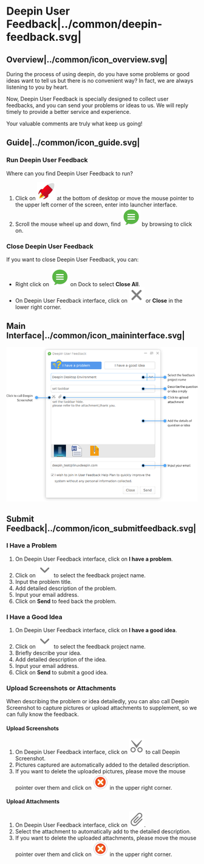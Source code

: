 # Deepin User Feedback|../common/deepin-feedback.svg|

## Overview|../common/icon_overview.svg|

During the process of using deepin, do you have some problems or good ideas want to tell us but there is no convenient way? In fact, we are always listening to you by heart.

Now, Deepin User Feedback is specially designed to collect user feedbacks, and you can send your problems or ideas to us. We will reply timely to provide a better service and experience.

Your valuable comments are truly what keep us going!

## Guide|../common/icon_guide.svg|

### Run Deepin User Feedback

Where can you find Deepin User Feedback to run? 

1. Click on ![launcher-24](icon/launcher-24.svg) at the bottom of desktop or move the mouse pointer to the upper left corner of the screen, enter into launcher interface.
2. Scroll the mouse wheel up and down, find ![feedback_icon-24](icon/feedback_icon-24.svg) by browsing to click on. 

### Close Deepin User Feedback

If you want to close Deepin User Feedback, you can: 

- Right click on ![feedback_icon-24](icon/feedback_icon-24.svg) on Dock to select **Close All**.
- On Deepin User Feedback interface, click on ![close_icon](icon/close_icon.svg) or **Close** in the lower right corner.

## Main Interface|../common/icon_maininterface.svg|

![1|feedback](png/feedback.png)

## Submit Feedback|../common/icon_submitfeedback.svg|

### I Have a Problem

1. On Deepin User Feedback interface, click on **I have a problem**.
2. Click on ![down_icon](icon/down_icon.svg) to select the feedback project name.
3. Input the problem title.
4. Add detailed description of the problem.
5. Input your email address.
6. Click on **Send** to feed back the problem.

### I Have a Good Idea

1. On Deepin User Feedback interface, click on **I have a good idea**.
2. Click on ![down_icon](icon/down_icon.svg) to select the feedback project name.
3. Briefly describe your idea.
4. Add detailed description of the idea.
5. Input your email address.
6. Click on **Send** to submit a good idea.

### Upload Screenshots or Attachments

When describing the problem or idea detailedly, you can also call Deepin Screenshot to capture pictures or upload attachments to supplement, so we can fully know the feedback.

#### Upload Screenshots

1. On Deepin User Feedback interface, click on ![screenshot_icon](icon/screenshot_icon.svg) to call Deepin Screenshot.
2. Pictures captured are automatically added to the detailed description.
3. If you want to delete the uploaded pictures, please move the mouse pointer over them and click on ![delete_icon](icon/delete_icon.svg) in the upper right corner.

#### Upload Attachments

1. On Deepin User Feedback interface, click on ![attachment_icon](icon/attachment_icon.svg).
2. Select the attachment to automatically add to the detailed description.
3. If you want to delete the uploaded attachments, please move the mouse pointer over them and click on ![delete_icon](icon/delete_icon.svg) in the upper right corner.

